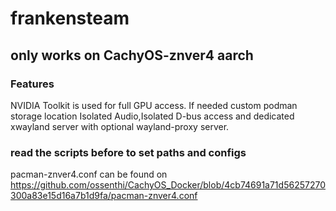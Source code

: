 # frankensteam
## only works on CachyOS-znver4 aarch
### Features
NVIDIA Toolkit is used for full GPU access.
If needed custom podman storage location
Isolated Audio,Isolated D-bus access and dedicated xwayland server with optional wayland-proxy server.

### read the scripts before to set paths and configs
pacman-znver4.conf can be found on https://github.com/ossenthi/CachyOS_Docker/blob/4cb74691a71d56257270300a83e15d16a7b1d9fa/pacman-znver4.conf
